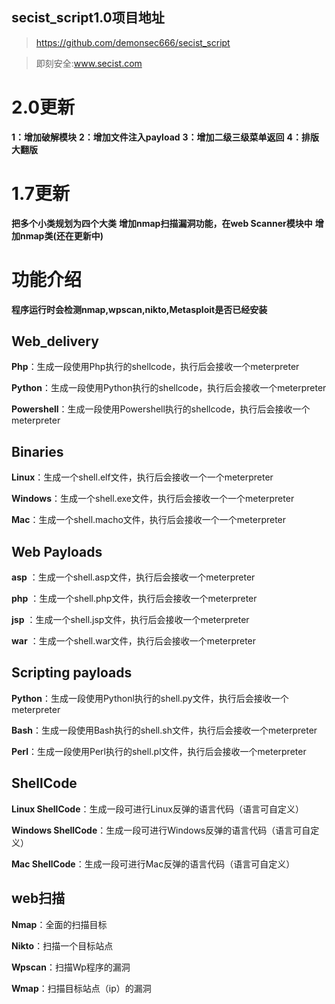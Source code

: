 ## secist_script1.0项目地址

> https://github.com/demonsec666/secist_script

> 即刻安全:www.secist.com
# 2.0更新
**1：增加破解模块**
**2：增加文件注入payload**
**3：增加二级三级菜单返回**
**4：排版大翻版**
# 1.7更新
**把多个小类规划为四个大类**
**增加nmap扫描漏洞功能，在web Scanner模块中**
**增加nmap类(还在更新中)**
# 功能介绍
**程序运行时会检测nmap,wpscan,nikto,Metasploit是否已经安装**
## Web_delivery
**Php**：生成一段使用Php执行的shellcode，执行后会接收一个meterpreter

**Python**：生成一段使用Python执行的shellcode，执行后会接收一个meterpreter

**Powershell**：生成一段使用Powershell执行的shellcode，执行后会接收一个meterpreter

## Binaries
**Linux**：生成一个shell.elf文件，执行后会接收一个一个meterpreter

**Windows**：生成一个shell.exe文件，执行后会接收一个一个meterpreter

**Mac**：生成一个shell.macho文件，执行后会接收一个一个meterpreter

## Web Payloads
**asp** ：生成一个shell.asp文件，执行后会接收一个meterpreter

**php** ：生成一个shell.php文件，执行后会接收一个meterpreter

**jsp**   ：生成一个shell.jsp文件，执行后会接收一个meterpreter

**war** ：生成一个shell.war文件，执行后会接收一个meterpreter

## Scripting payloads
**Python**：生成一段使用Pythonl执行的shell.py文件，执行后会接收一个meterpreter

**Bash**：生成一段使用Bash执行的shell.sh文件，执行后会接收一个meterpreter

**Perl**：生成一段使用Perl执行的shell.pl文件，执行后会接收一个meterpreter

## ShellCode
**Linux ShellCode**：生成一段可进行Linux反弹的语言代码（语言可自定义）

**Windows ShellCode**：生成一段可进行Windows反弹的语言代码（语言可自定义）

**Mac ShellCode**：生成一段可进行Mac反弹的语言代码（语言可自定义）

## web扫描
**Nmap**：全面的扫描目标

**Nikto**：扫描一个目标站点

**Wpscan**：扫描Wp程序的漏洞

**Wmap**：扫描目标站点（ip）的漏洞
